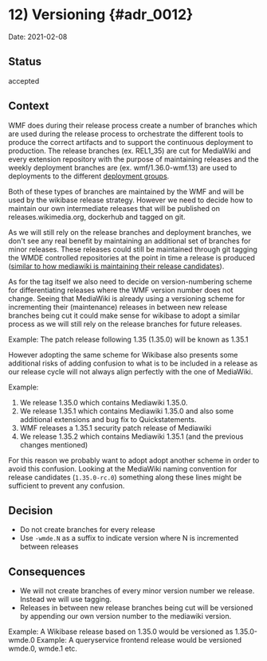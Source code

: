 # 12) Versioning {#adr_0012}

Date: 2021-02-08

## Status

accepted

## Context

WMF does during their release process create a number of branches which are used during the release process to orchestrate the different tools to produce the correct artifacts and to support the continuous deployment to production. The release branches (ex. REL1_35) are cut for MediaWiki and every extension repository with the purpose of maintaining releases and the weekly deployment branches are (ex. wmf/1.36.0-wmf.13) are used to deployments to the different [deployment groups](https://versions.toolforge.org/). 

Both of these types of branches are maintained by the WMF and will be used by the wikibase release strategy. However we need to decide how to maintain our own intermediate releases that will be published on releases.wikimedia.org, dockerhub and tagged on git.

As we will still rely on the release branches and deployment branches, we don't see any real benefit by maintaining an additional set of branches for minor releases. These releases could still be maintained through git tagging the WMDE controlled repositories at the point in time a release is produced ([similar to how mediawiki is maintaining their release candidates](https://gerrit.wikimedia.org/g/mediawiki/core/+/refs/tags/1.35.0-rc.0)).

As for the tag itself we also need to decide on version-numbering scheme for differentiating releases where the WMF version number does not change. Seeing that MediaWiki is already using a versioning scheme for incrementing their (maintenance) releases in between new release branches being cut it could make sense for wikibase to adopt a similar process as we will still rely on the release branches for future releases.

Example: The patch release following 1.35 (1.35.0) will be known as 1.35.1

However adopting the same scheme for Wikibase also presents some additional risks of adding confusion to what is to be included in a release as our release cycle will not always align perfectly with the one of MediaWiki.

Example:

1. We release 1.35.0 which contains Mediawiki 1.35.0.
2. We release 1.35.1 which contains Mediawiki 1.35.0 and also some additional extensions and bug fix to Quickstatements.
3. WMF releases a 1.35.1 security patch release of Mediawiki
4. We release 1.35.2 which contains Mediawiki 1.35.1 (and the previous changes mentioned)

For this reason we probably want to adopt adopt another scheme in order to avoid this confusion. Looking at the MediaWiki naming convention for release candidates (`1.35.0-rc.0`) something along these lines might be sufficient to prevent any confusion. 

## Decision

- Do not create branches for every release
- Use `-wmde.N` as a suffix to indicate version where N is incremented between releases

## Consequences

- We will not create branches of every minor version number we release. Instead we will use tagging.
- Releases in between new release branches being cut will be versioned by appending our own version number to the mediawiki version.

Example: A Wikibase release based on 1.35.0 would be versioned as 1.35.0-wmde.0
Example: A queryservice frontend release would be versioned wmde.0, wmde.1 etc.
